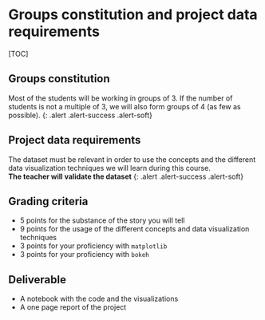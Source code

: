 
# Groups constitution and project data requirements



[TOC]



## Groups constitution


Most of the students will be working in groups of 3. If the number of students is not a multiple of 3, we will also form groups of 4 (as few as possible).
{: .alert .alert-success .alert-soft}


## Project data requirements


The dataset must be relevant in order to use the concepts and the different data visualization techniques we will learn during this course.<br>
**The teacher will validate the dataset**
{: .alert .alert-success .alert-soft}

## Grading criteria


- <span>5 points for the substance of the story you will tell</span>
- <span>9 points for the usage of the different concepts and data visualization techniques </span>
- <span>3 points for your proficiency with `matplotlib`</span>
- <span>3 points for your proficiency with `bokeh`</span>


## Deliverable

- <span>A notebook with the code and the visualizations</span>
- <span>A one page report of the project</span>





